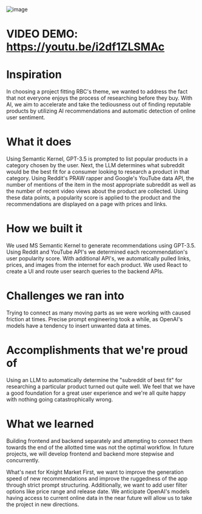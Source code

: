 ![image](https://github.com/yukinoyuu/finalKnightHacks/assets/56956339/6917b13a-3f5a-49ee-966f-6d81c60a9c87)

# VIDEO DEMO: https://youtu.be/i2df1ZLSMAc


# Inspiration

In choosing a project fitting RBC's theme, we wanted to address the fact that not everyone enjoys the process of researching before they buy. With AI, we aim to accelerate and take the tediousness out of finding reputable products by utilizing AI recommendations and automatic detection of online user sentiment.

# What it does

Using Semantic Kernel, GPT-3.5 is prompted to list popular products in a category chosen by the user. Next, the LLM determines what subreddit would be the best fit for a consumer looking to research a product in that category. Using Reddit's PRAW rapper and Google's YouTube data API, the number of mentions of the item in the most appropriate subreddit as well as the number of recent video views about the product are collected. Using these data points, a popularity score is applied to the product and the recommendations are displayed on a page with prices and links.

# How we built it

We used MS Semantic Kernel to generate recommendations using GPT-3.5. Using Reddit and YouTube API's we determined each recommendation's user popularity score. With additional API's, we automatically pulled links, prices, and images from the internet for each product. We used React to create a UI and route user search queries to the backend APIs.

# Challenges we ran into

Trying to connect as many moving parts as we were working with caused friction at times. Precise prompt engineering took a while, as OpenAI's models have a tendency to insert unwanted data at times.

# Accomplishments that we're proud of

Using an LLM to automatically determine the "subreddit of best fit" for researching a particular product turned out quite well. We feel that we have a good foundation for a great user experience and we're all quite happy with nothing going catastrophically wrong.

# What we learned

Building frontend and backend separately and attempting to connect them towards the end of the allotted time was not the optimal workflow. In future projects, we will develop frontend and backend more stepwise and concurrently.

What's next for Knight Market
First, we want to improve the generation speed of new recommendations and improve the ruggedness of the app through strict prompt structuring. Additionally, we want to add user filter options like price range and release date. We anticipate OpenAI's models having access to current online data in the near future will allow us to take the project in new directions.

